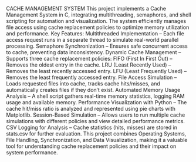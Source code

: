 CACHE MANAGEMENT SYSTEM
This project implements a Cache Management System in C, integrating multithreading, semaphores, and shell scripting for automation and visualization. The system efficiently manages file access using cache replacement policies to optimize memory utilization and performance.
Key Features:
Multithreaded Implementation – Each file access request runs in a separate thread to simulate real-world parallel processing.
Semaphore Synchronization – Ensures safe concurrent access to cache, preventing data inconsistency.
Dynamic Cache Management – Supports three cache replacement policies:
FIFO (First In First Out) – Removes the oldest entry in the cache.
LRU (Least Recently Used) – Removes the least recently accessed entry.
LFU (Least Frequently Used) – Removes the least frequently accessed entry.
File Access Simulation – Loads requested files into cache, tracks cache hits/misses, and automatically creates files if they don’t exist.
Automated Memory Usage Analysis – A shell script gathers real-time memory statistics, logging RAM usage and available memory.
Performance Visualization with Python – The cache hit/miss ratio is analyzed and represented using pie charts with Matplotlib.
Session-Based Simulation – Allows users to run multiple cache simulations with different policies and view detailed performance metrics.
CSV Logging for Analysis – Cache statistics (hits, misses) are stored in stats.csv for further evaluation.
This project combines Operating Systems, File Handling, Synchronization, and Data Visualization, making it a valuable tool for understanding cache replacement policies and their impact on system performance.
